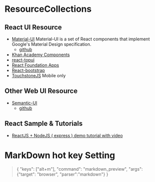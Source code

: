 # ResourceCollections
## React UI Resource
- [Material-UI](http://www.material-ui.com/)
 Material-UI is a set of React components that implement Google's Material Design specification.
    + [github](https://github.com/callemall/material-ui)
- [Khan Academy Components](http://khan.github.io/react-components/#blur-input)
- [react-topui](https://github.com/kjda/react-topui)
- [React Foundation Apps](http://webrafter.com/opensource/react-foundation-apps/install)
- [React-bootstrap](http://react-bootstrap.github.io/)
- [TouchstoneJS](http://touchstonejs.io/)
 Mobile only

## Other Web UI Resource
- [Semantic-UI](http://semantic-ui.com/)
    + [github](https://github.com/semantic-org/semantic-ui/)
    

## React Sample & Tutorials
- [ReactJS + NodeJS ( express ) demo tutorial with video](https://github.com/DavidWells/isomorphic-react-example)


# MarkDown hot key Setting
> { "keys": ["alt+m"], "command": "markdown_preview", "args": {"target": "browser", "parser":"markdown"} }
